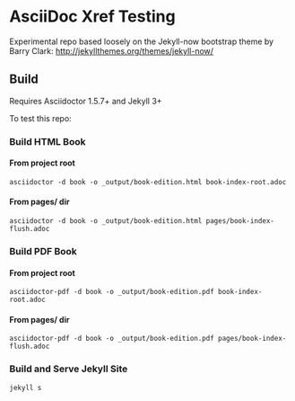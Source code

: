 # AsciiDoc Xref Testing

Experimental repo based loosely on the Jekyll-now bootstrap theme by Barry Clark: http://jekyllthemes.org/themes/jekyll-now/

## Build

Requires Asciidoctor 1.5.7+ and Jekyll 3+

To test this repo:

### Build HTML Book

#### From project root

```shell
asciidoctor -d book -o _output/book-edition.html book-index-root.adoc
```
#### From pages/ dir

```shell
asciidoctor -d book -o _output/book-edition.html pages/book-index-flush.adoc
```

### Build PDF Book

#### From project root

```shell
asciidoctor-pdf -d book -o _output/book-edition.pdf book-index-root.adoc
```

#### From pages/ dir

```shell
asciidoctor-pdf -d book -o _output/book-edition.pdf pages/book-index-flush.adoc
```

### Build and Serve Jekyll Site
```shell
jekyll s
```
